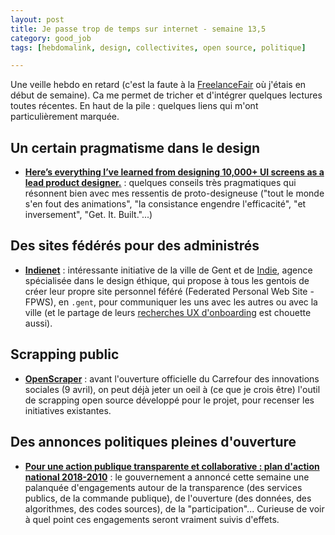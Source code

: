 ```yaml
---
layout: post
title: Je passe trop de temps sur internet - semaine 13,5
category: good_job
tags: [hebdomalink, design, collectivites, open source, politique]

---
```


Une veille hebdo en retard (c'est la faute à la [FreelanceFair](http://freelancefair.org/) où j'étais en début de semaine). Ca me permet de tricher et d'intégrer quelques lectures toutes récentes. En haut de la pile : quelques liens qui m'ont particulièrement marquée.

<!--more-->

## Un certain pragmatisme dans le design

- **[Here’s everything I’ve learned from designing 10,000+ UI screens as a lead product designer.](https://medium.com/ux-power-tools/heres-everything-i-ve-learned-from-designing-10-000-ui-screens-as-a-lead-product-designer-7d2810bee810)** : quelques conseils très pragmatiques qui résonnent bien avec mes ressentis de proto-designeuse ("tout le monde s'en fout des animations", "la consistance engendre l'efficacité", "et inversement", "Get. It. Built."...)

## Des sites fédérés pour des administrés

- **[Indienet](https://indienet.info/)** : intéressante initiative de la ville de Gent et de [Indie](https://ind.ie/), agence spécialisée dans le design éthique, qui propose à tous les gentois de créer leur propre site personnel féféré (Federated Personal Web Site - FPWS), en `.gent`, pour communiquer les uns avec les autres ou avec la ville (et le partage de leurs [recherches UX d'onboarding](https://indienet.info/hallo.gent/) est chouette aussi).

## Scrapping public

- **[OpenScraper](https://github.com/entrepreneur-interet-general/OpenScraper)** : avant l'ouverture officielle du Carrefour des innovations sociales (9 avril), on peut déjà jeter un oeil à (ce que je crois être) l'outil de scrapping open source développé pour le projet, pour recenser les initiatives existantes.

## Des annonces politiques pleines d'ouverture

- **[Pour une action publique transparente et collaborative : plan d'action national 2018-2010](https://www.etalab.gouv.fr/wp-content/uploads/2018/04/PlanOGP-FR-2018-2020-VF-FR.pdf)** : le gouvernement a annoncé cette semaine une palanquée d'engagements autour de la transparence (des services publics, de la commande publique), de l'ouverture (des données, des algorithmes, des codes sources), de la "participation"... Curieuse de voir à quel point ces engagements seront vraiment suivis d'effets.
